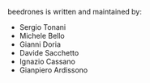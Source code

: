 beedrones is written and maintained by: 

* Sergio Tonani
* Michele Bello
* Gianni Doria
* Davide Sacchetto
* Ignazio Cassano
* Gianpiero Ardissono
